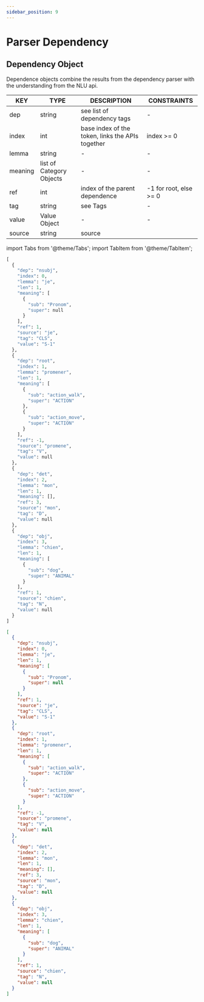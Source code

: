 ```yaml
---
sidebar_position: 9
---
```


# Parser Dependency

## Dependency Object

Dependence objects combine the results from the dependency parser with the understanding from the NLU api.

| KEY     	| TYPE                     	| DESCRIPTION                                      	| CONSTRAINTS            	|
|---------	|--------------------------	|--------------------------------------------------	|------------------------	|
| dep     	| string                   	| see list of dependency tags                      	| -                      	|
| index   	| int                      	| base index of the token, links the APIs together 	| index >= 0             	|
| lemma   	| string                   	| -                                                	| -                      	|
| meaning 	| list of Category Objects 	| -                                                	| -                      	|
| ref     	| int                      	| index of the parent dependence                   	| -1 for root, else >= 0 	|
| tag     	| string                   	| see Tags                                         	| -                      	|
| value   	| Value Object             	| -                                                	| -                      	|
| source  	| string                   	| source                                           	|                        	|

import Tabs from '@theme/Tabs';
import TabItem from '@theme/TabItem';

<Tabs>
<TabItem value="py" label="Python">

```py
[
  {
    "dep": "nsubj",
    "index": 0,
    "lemma": "je",
    "len": 1,
    "meaning": [
      {
        "sub": "Pronom",
        "super": null
      }
    ],
    "ref": 1,
    "source": "je",
    "tag": "CLS",
    "value": "S-1"
  },
  {
    "dep": "root",
    "index": 1,
    "lemma": "promener",
    "len": 1,
    "meaning": [
      {
        "sub": "action_walk",
        "super": "ACTION"
      },
      {
        "sub": "action_move",
        "super": "ACTION"
      }
    ],
    "ref": -1,
    "source": "promene",
    "tag": "V",
    "value": null
  },
  {
    "dep": "det",
    "index": 2,
    "lemma": "mon",
    "len": 1,
    "meaning": [],
    "ref": 3,
    "source": "mon",
    "tag": "D",
    "value": null
  },
  {
    "dep": "obj",
    "index": 3,
    "lemma": "chien",
    "len": 1,
    "meaning": [
      {
        "sub": "dog",
        "super": "ANIMAL"
      }
    ],
    "ref": 1,
    "source": "chien",
    "tag": "N",
    "value": null
  }
]
```

</TabItem>
<TabItem value="json" label="JSON">

```json
[
  {
    "dep": "nsubj",
    "index": 0,
    "lemma": "je",
    "len": 1,
    "meaning": [
      {
        "sub": "Pronom",
        "super": null
      }
    ],
    "ref": 1,
    "source": "je",
    "tag": "CLS",
    "value": "S-1"
  },
  {
    "dep": "root",
    "index": 1,
    "lemma": "promener",
    "len": 1,
    "meaning": [
      {
        "sub": "action_walk",
        "super": "ACTION"
      },
      {
        "sub": "action_move",
        "super": "ACTION"
      }
    ],
    "ref": -1,
    "source": "promene",
    "tag": "V",
    "value": null
  },
  {
    "dep": "det",
    "index": 2,
    "lemma": "mon",
    "len": 1,
    "meaning": [],
    "ref": 3,
    "source": "mon",
    "tag": "D",
    "value": null
  },
  {
    "dep": "obj",
    "index": 3,
    "lemma": "chien",
    "len": 1,
    "meaning": [
      {
        "sub": "dog",
        "super": "ANIMAL"
      }
    ],
    "ref": 1,
    "source": "chien",
    "tag": "N",
    "value": null
  }
]
```

</TabItem>
</Tabs>